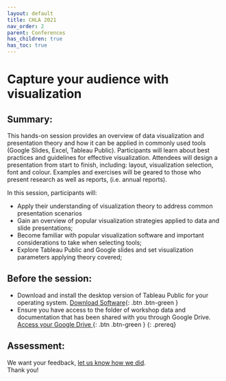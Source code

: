 ```yaml
---
layout: default
title: CHLA 2021  
nav_order: 2
parent: Conferences
has_children: true
has_toc: true
---
```

# Capture your audience with visualization 

## Summary:

This hands-on session provides an overview of data visualization and presentation theory and how it can be applied in commonly used tools (Google Slides, Excel, Tableau Public). Participants will learn about best practices and guidelines for effective visualization. Attendees will design a presentation from start to finish, including: layout, visualization selection, font and colour. Examples and exercises will be geared to those who present research as well as reports, (i.e. annual reports).  

In this session, participants will: 
- Apply their understanding of visualization theory to address common presentation scenarios  
- Gain an overview of popular visualization strategies applied to data and slide presentations;   
- Become familiar with popular visualization software and important considerations to take when selecting tools;  
- Explore Tableau Public and Google slides and set visualization parameters applying theory covered;
  

## Before the session:
- Download and install the desktop version of Tableau Public for your operating system. [Download Software](https://public.tableau.com/en-us/s/download){: .btn .btn-green }
- Ensure you have access to the folder of workshop data and documentation that has been shared with you through Google Drive. [Access your Google Drive ](https://drive.google.com/drive/shared-with-me?ths=true){: .btn .btn-green }
{: .prereq}

## Assessment:
We want your feedback, [let us know how we did](https://forms.office.com/r/WtMC4nX48j).  
Thank you!  